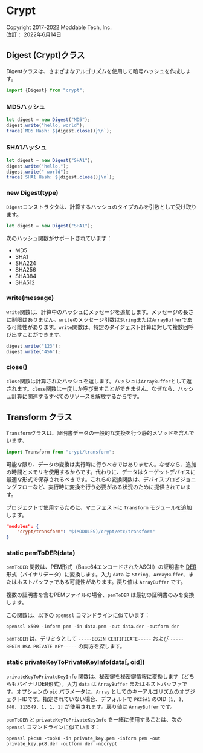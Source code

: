 # Crypt
Copyright 2017-2022 Moddable Tech, Inc.<BR>
改訂： 2022年6月14日

<a id="digest"></a>
## Digest (Crypt)クラス

Digestクラスは、さまざまなアルゴリズムを使用して暗号ハッシュを作成します。


```js
import {Digest} from "crypt";
```

### MD5ハッシュ


```js
let digest = new Digest("MD5");
digest.write("hello, world");
trace(`MD5 Hash: ${digest.close()}\n`);
```

### SHA1ハッシュ

```js
let digest = new Digest("SHA1");
digest.write("hello,");
digest.write(" world");
trace(`SHA1 Hash: ${digest.close()}\n`);
```

### new Digest(type)

`Digest`コンストラクタは、計算するハッシュのタイプのみを引数として受け取ります。

```js
let digest = new Digest("SHA1");
```

次のハッシュ関数がサポートされています：

* MD5
* SHA1
* SHA224
* SHA256
* SHA384
* SHA512

### write(message)

`write`関数は、計算中のハッシュにメッセージを追加します。メッセージの長さに制限はありません。`write`のメッセージ引数は`String`または`ArrayBuffer`である可能性があります。`write`関数は、特定のダイジェスト計算に対して複数回呼び出すことができます。

```js
digest.write("123");
digest.write("456");
```

### close()

`close`関数は計算されたハッシュを返します。ハッシュは`ArrayBuffer`として返されます。`close`関数は一度しか呼び出すことができません。なぜなら、ハッシュ計算に関連するすべてのリソースを解放するからです。

<!-- 11/7/2017 BSF
ここでリセット関数を例とともに文書化する必要があるかもしれません。
-->

<!-- 11/7/2017 BSF
ブロックサイズと出力サイズのアクセサ/ゲッタ関数に加えて、プロセスと更新のヘルパー関数もあります。これらもここで文書化する必要がありますか？
-->

<!-- 11/7/2017 BSF
BlockCipher、StreamCipher、およびModeクラスを文書化する必要があります。これらはcryptblockcipherの例アプリで使用されています。
-->

<a id="transform"></a>
## Transform クラス

`Transform`クラスは、証明書データの一般的な変換を行う静的メソッドを含んでいます。

```js
import Transform from "crypt/transform";
```

可能な限り、データの変換は実行時に行うべきではありません。なぜなら、追加の時間とメモリを使用するからです。代わりに、データはターゲットデバイスに最適な形式で保存されるべきです。これらの変換関数は、デバイスプロビジョニングフローなど、実行時に変換を行う必要がある状況のために提供されています。

プロジェクトで使用するために、マニフェストに `Transform` モジュールを追加します。

```json
"modules": {
	"crypt/transform": "$(MODULES)/crypt/etc/transform"
}
```

<a id="transform-pemToDER"></a>
### static pemToDER(data)

`pemToDER` 関数は、PEM形式（Base64エンコードされたASCII）の証明書を [DER](https://en.wikipedia.org/wiki/X.690#DER_encoding) 形式（バイナリデータ）に変換します。入力 `data` は `String`、`ArrayBuffer`、またはホストバッファである可能性があります。戻り値は `ArrayBuffer` です。

複数の証明書を含むPEMファイルの場合、`pemToDER` は最初の証明書のみを変換します。

この関数は、以下の `openssl` コマンドラインに似ています：

```shell
openssl x509 -inform pem -in data.pem -out data.der -outform der
```

`pemToDER` は、デリミタとして `-----BEGIN CERTIFICATE-----` および `-----BEGIN RSA PRIVATE KEY-----` の両方を探します。

<a id="transform-privateKeyToPrivateKeyInfo"></a>
### static privateKeyToPrivateKeyInfo(data[, oid])

`privateKeyToPrivateKeyInfo` 関数は、秘密鍵を秘密鍵情報に変換します（どちらもバイナリDER形式）。入力 `data` は `ArrayBuffer` またはホストバッファです。オプションの `oid` パラメータは、`Array` としてのキーアルゴリズムのオブジェクトIDです。指定されていない場合、デフォルトで `PKCS#1` のOID `[1, 2, 840, 113549, 1, 1, 1]` が使用されます。戻り値は `ArrayBuffer` です。


`pemToDER` と `privateKeyToPrivateKeyInfo` を一緒に使用することは、次の `openssl` コマンドラインに似ています：

```shell
openssl pkcs8 -topk8 -in private_key.pem -inform pem -out private_key.pk8.der -outform der -nocrypt
```
